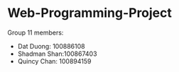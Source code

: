 # Web-Programming-Project

Group 11 members:


- Dat Duong: 100886108
- Shadman Shan:100867403
- Quincy Chan: 100894159
